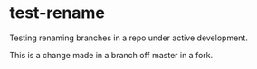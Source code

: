 # test-rename
Testing renaming branches in a repo under active development.

This is a change made in a branch off master in a fork.